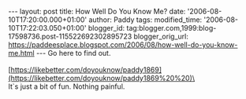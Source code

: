 \-\-- layout: post title: How Well Do You Know Me? date:
\'2006-08-10T17:20:00.000+01:00\' author: Paddy tags: modified\_time:
\'2006-08-10T17:22:03.050+01:00\' blogger\_id:
tag:blogger.com,1999:blog-17598736.post-115522692302895723
blogger\_orig\_url:
https://paddeesplace.blogspot.com/2006/08/how-well-do-you-know-me.html
\-\-- Go here to find out.\
\
[https://likebetter.com/doyouknow/paddy1869](https://likebetter.com/doyouknow/paddy1869%20%20)\
\
It\`s just a bit of fun. Nothing painful.
